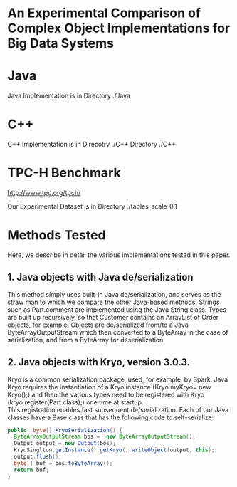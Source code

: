# An Experimental Comparison of Complex Object Implementations for Big Data Systems



# Java
Java Implementation is in Directory ./Java


# C++ 
C++ Implementation is in Direcotry ./C++ 
Directory ./C++



# TPC-H Benchmark
http://www.tpc.org/tpch/

Our Experimental Dataset is in Directory ./tables_scale_0.1


# Methods Tested

Here, we describe in detail the various implementations tested in this paper.

## 1. Java objects with Java de/serialization
This method simply uses built-in Java de/serialization, and serves as the straw man to which we compare the other
Java-based methods.  Strings such as Part.comment are implemented using the
Java String class.  Types are built up recursively, so that Customer contains an ArrayList of
Order objects, for example.
Objects are de/serialized from/to a Java ByteArrayOutputStream which then converted to a ByteArray in the
case of serialization, and from a ByteArray for deserialization.


## 2. Java objects with Kryo, version 3.0.3. 
Kryo is a common serialization package, used, for example, by Spark.
Java Kryo requires the instantiation of a Kryo instance (Kryo myKryo= new Kryo();) and then the various types need
to be registered with Kryo (kryo.register(Part.class);) one time at startup.  
This registration enables fast subsequent de/serialization.
Each of our Java classes have a Base class that has the following code to self-serialize:

```Java
public  byte[] kryoSerialization() {
  ByteArrayOutputStream bos =  new ByteArrayOutputStream();
  Output output = new Output(bos);
  KryoSinglton.getInstance().getKryo().writeObject(output, this);
  output.flush();
  byte[] buf = bos.toByteArray();
  return buf;
}
```
